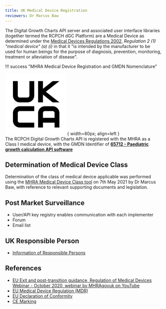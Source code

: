 ```yaml
---
title: UK Medical Device Registration
reviewers: Dr Marcus Baw
---
```




The Digital Growth Charts API server and associated user interface libraries (together termed the RCPCH dGC Platform) are a Medical Device as determined under the [Medical Devices Regulations 2002](https://www.legislation.gov.uk/uksi/2002/618/regulation/2/made), *Regulation 2 (1) "medical device" (a) (i)* in that it "is intended by the manufacturer to be used for human beings for the purpose of diagnosis, prevention, monitoring, treatment or alleviation of disease".

!!! success "MHRA Medical Device Registration and GMDN Nomenclature"
    <div>![UKCA Logo](../../_assets/_images/ukca_filled.png){ width=80px; align=left }</div>
    <div>The RCPCH Digital Growth Charts API is registered with the MHRA as a Class I medical device, with the GMDN Identifier of [**65712 - Paediatric growth calculation API software**](https://www.gmdnagency.org/Terms/Details/2007995?lang=en)</div>

## Determination of Medical Device Class

Determination of the class of medical device applicable was performed using the [MHRA Medical Device Class tool](https://assets.publishing.service.gov.uk/government/uploads/system/uploads/attachment_data/file/957090/Software_flow_chart_Ed_1-07b-UKCA__002__FINAL.pdf) on 7th May 2021 by Dr Marcus Baw, with reference to relevant supporting documents and legislation.

## Post Market Surveillance

- User/API key registry enables communication with each implementer
- Forum
- Email list

## UK Responsible Person

- [Information of Responsible Persons](https://www.gov.uk/guidance/regulating-medical-devices-in-the-uk#responsible)

## References

- [EU Exit and post-transition guidance, Regulation of Medical Devices Webinar - October 2020, webinar by MHRAgovuk on YouTube](https://www.youtube.com/watch?v=Q_g8xonsLpQ)
- [EU Medical Device Regulation (MDR)]()
- [EU Declaration of Conformity]()
- [CE Marking]()

